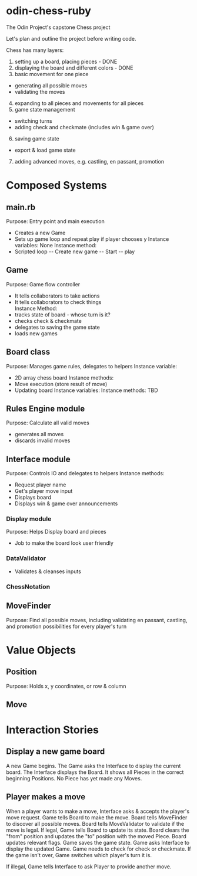 # odin-chess-ruby
The Odin Project's capstone Chess project

Let's plan and outline the project before writing code.

Chess has many layers: 
1. setting up a board, placing pieces - DONE
2. displaying the board and different colors - DONE
3. basic movement for one piece
- generating all possible moves
- validating the moves
4. expanding to all pieces and movements for all pieces
5. game state management 
- switching turns
- adding check and checkmate (includes win & game over)
6. saving game state
- export & load game state 
7. adding advanced moves, e.g. castling, en passant, promotion

# Composed Systems 

## main.rb
Purpose: Entry point and main execution
- Creates a new Game
- Sets up game loop and repeat play if player chooses y
Instance variables: None
Instance method:
- Scripted loop
-- Create new game
-- Start
-- play

## Game
Purpose: Game flow controller
- It tells collaborators to take actions
- It tells collaborators to check things  
Instance Method:
- tracks state of board - whose turn is it?
- checks check & checkmate 
- delegates to saving the game state
- loads new games

## Board class
Purpose: Manages game rules, delegates to helpers
Instance variable:
- 2D array chess board
Instance methods:
- Move execution (store result of move)
- Updating board
Instance variables:
Instance methods:
TBD

## Rules Engine module
Purpose: Calculate all valid moves
- generates all moves
- discards invalid moves


## Interface module
Purpose: Controls IO and delegates to helpers
Instance methods:
- Request player name
- Get's player move input
- Displays board
- Displays win & game over announcements

### Display module
Purpose: Helps Display board and pieces
- Job to make the board look user friendly

### DataValidator
- Validates & cleanses inputs

### ChessNotation

## MoveFinder
Purpose: Find all possible moves, including
validating en passant, castling, and promotion
possibilities for every player's turn

# Value Objects

## Position
Purpose: Holds x, y coordinates, or row & column

## Move

# Interaction Stories

## Display a new game board
A new Game begins. The Game asks the Interface to 
display the current board. The Interface displays
the Board. It shows all Pieces in the correct 
beginning Positions. No Piece has yet made any Moves.

## Player makes a move
When a player wants to make a move, Interface asks &
accepts the player's move request. Game tells 
Board to make the move. Board tells MoveFinder to discover
all possible moves. Board tells MoveValidator to 
validate if the move is legal. If legal,
Game tells Board to update its state. Board clears the
"from" position and updates the "to" position with the 
moved Piece. Board updates relevant flags.
Game saves the game state. Game 
asks Interface to display the updated Game.
Game needs to check for check or checkmate. If
the game isn't over, Game switches which 
player's turn it is. 

If illegal, Game tells Interface to ask Player to
provide another move.
